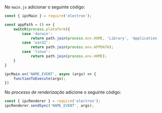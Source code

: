 No `main.js` adicionar o seguinte código:
```js
const { ipcMain } = require('electron');

const appPath = () => {
	switch(process.plataform){
		case 'darwin':
			return path.join(process.env.HOME, 'Library', 'Application Support');
		case 'win32':
			return path.join(process.env.APPDATA);
		case 'linux':
			return path.join(process.env.HOME);
	}
}

ipcMain.on('NAME_EVENT', async (args) => {
	functionToExecute(args);
})
```
No _processo de renderização_ adicione o seguinte código:
```js
const { ipcRenderer } = require('electron');
ipcRenderer.sendSync('NAME_EVENT', args);
```
